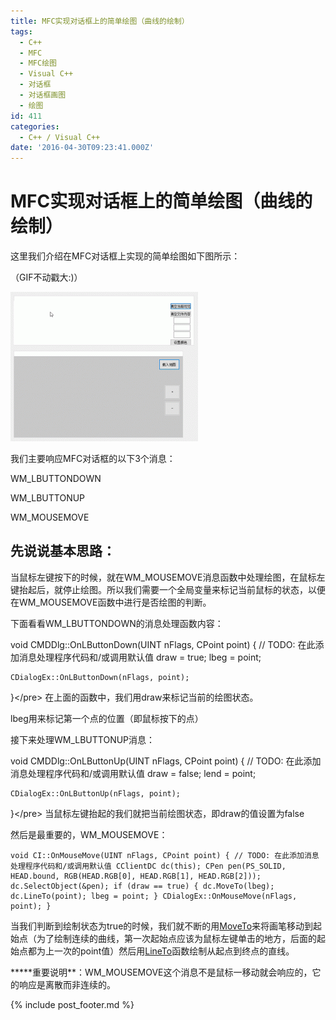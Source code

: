 ```yaml
---
title: MFC实现对话框上的简单绘图（曲线的绘制）
tags:
  - C++
  - MFC
  - MFC绘图
  - Visual C++
  - 对话框
  - 对话框画图
  - 绘图
id: 411
categories:
  - C++ / Visual C++
date: '2016-04-30T09:23:41.000Z'
---
```


# MFC实现对话框上的简单绘图（曲线的绘制）

这里我们介绍在MFC对话框上实现的简单绘图如下图所示：

（GIF不动戳大:\)）

[![ezgif-1760387173](https://raw.githubusercontent.com/ankanch/blog/master/images/wp-content/uploads/2016/04/ezgif-1760387173-300x239.gif)](https://raw.githubusercontent.com/ankanch/blog/master/images/wp-content/uploads/2016/04/ezgif-1760387173.gif)

我们主要响应MFC对话框的以下3个消息：

WM\_LBUTTONDOWN

WM\_LBUTTONUP

WM\_MOUSEMOVE

## 先说说基本思路：

当鼠标左键按下的时候，就在WM\_MOUSEMOVE消息函数中处理绘图，在鼠标左键抬起后，就停止绘图。所以我们需要一个全局变量来标记当前鼠标的状态，以便在WM\_MOUSEMOVE函数中进行是否绘图的判断。

下面看看WM\_LBUTTONDOWN的消息处理函数内容：

void CMDDlg::OnLButtonDown\(UINT nFlags, CPoint point\) { // TODO: 在此添加消息处理程序代码和/或调用默认值 draw = true; lbeg = point;

```text
CDialogEx::OnLButtonDown(nFlags, point);
```

}&lt;/pre&gt; 在上面的函数中，我们用draw来标记当前的绘图状态。

lbeg用来标记第一个点的位置（即鼠标按下的点）

接下来处理WM\_LBUTTONUP消息：

void CMDDlg::OnLButtonUp\(UINT nFlags, CPoint point\) { // TODO: 在此添加消息处理程序代码和/或调用默认值 draw = false; lend = point;

```text
CDialogEx::OnLButtonUp(nFlags, point);
```

}&lt;/pre&gt; 当鼠标左键抬起的我们就把当前绘图状态，即draw的值设置为false

然后是最重要的，WM\_MOUSEMOVE：

```
void CI::OnMouseMove(UINT nFlags, CPoint point) { // TODO: 在此添加消息处理程序代码和/或调用默认值 CClientDC dc(this); CPen pen(PS_SOLID, HEAD.bound, RGB(HEAD.RGB[0], HEAD.RGB[1], HEAD.RGB[2])); dc.SelectObject(&pen); if (draw == true) { dc.MoveTo(lbeg); dc.LineTo(point); lbeg = point; } CDialogEx::OnMouseMove(nFlags, point); }
```

当我们判断到绘制状态为true的时候，我们就不断的用[MoveTo](https://msdn.microsoft.com/en-us/library/kchtckce.aspx)来将画笔移动到起始点（为了绘制连续的曲线，第一次起始点应该为鼠标左键单击的地方，后面的起始点都为上一次的point值）然后用[LineTo](https://msdn.microsoft.com/en-us/library/wzc1344s.aspx)函数绘制从起点到终点的直线。

**\***重要说明\*\*：WM\_MOUSEMOVE这个消息不是鼠标一移动就会响应的，它的响应是离散而非连续的。



{% include post_footer.md %}